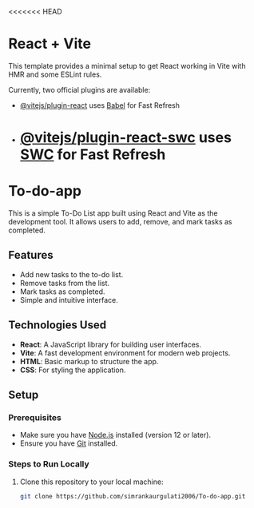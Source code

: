 <<<<<<< HEAD

# React + Vite

This template provides a minimal setup to get React working in Vite with HMR and some ESLint rules.

Currently, two official plugins are available:

- [@vitejs/plugin-react](https://github.com/vitejs/vite-plugin-react/blob/main/packages/plugin-react/README.md) uses [Babel](https://babeljs.io/) for Fast Refresh
- # [@vitejs/plugin-react-swc](https://github.com/vitejs/vite-plugin-react-swc) uses [SWC](https://swc.rs/) for Fast Refresh

# To-do-app

This is a simple To-Do List app built using React and Vite as the development tool. It allows users to add, remove, and mark tasks as completed.

## Features

- Add new tasks to the to-do list.
- Remove tasks from the list.
- Mark tasks as completed.
- Simple and intuitive interface.

## Technologies Used

- **React**: A JavaScript library for building user interfaces.
- **Vite**: A fast development environment for modern web projects.
- **HTML**: Basic markup to structure the app.
- **CSS**: For styling the application.

## Setup

### Prerequisites

- Make sure you have [Node.js](https://nodejs.org/) installed (version 12 or later).
- Ensure you have [Git](https://git-scm.com/) installed.

### Steps to Run Locally

1. Clone this repository to your local machine:
   ```bash
   git clone https://github.com/simrankaurgulati2006/To-do-app.git
   ```
